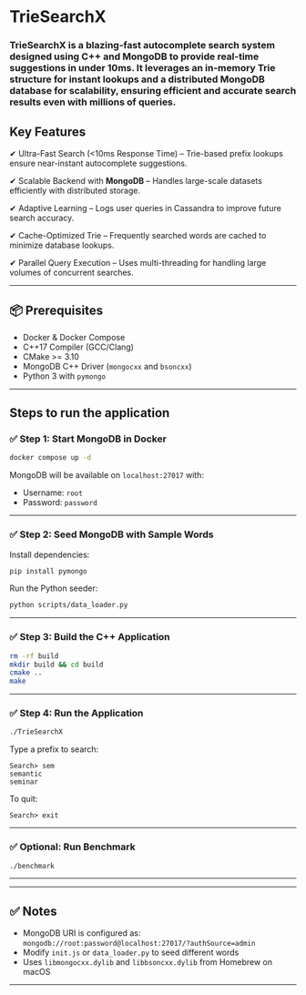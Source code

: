 # TrieSearchX


### TrieSearchX is a blazing-fast autocomplete search system designed using C++ and MongoDB to provide real-time suggestions in under 10ms. It leverages an in-memory Trie structure for instant lookups and a distributed MongoDB database for scalability, ensuring efficient and accurate search results even with millions of queries.

##  Key Features

✔ Ultra-Fast Search (<10ms Response Time) – Trie-based prefix lookups ensure near-instant autocomplete suggestions.

✔ Scalable Backend with **MongoDB** – Handles large-scale datasets efficiently with distributed storage.

✔ Adaptive Learning – Logs user queries in Cassandra to improve future search accuracy.

✔ Cache-Optimized Trie – Frequently searched words are cached to minimize database lookups.

✔ Parallel Query Execution – Uses multi-threading for handling large volumes of concurrent searches.

---

## 📦 Prerequisites

- Docker & Docker Compose
- C++17 Compiler (GCC/Clang)
- CMake >= 3.10
- MongoDB C++ Driver (`mongocxx` and `bsoncxx`)
- Python 3 with `pymongo`

---

## Steps to run the application

### ✅ Step 1: Start MongoDB in Docker

```bash
docker compose up -d
```

MongoDB will be available on `localhost:27017` with:
- Username: `root`
- Password: `password`

---

### ✅ Step 2: Seed MongoDB with Sample Words

Install dependencies:
```bash
pip install pymongo
```

Run the Python seeder:
```bash
python scripts/data_loader.py
```

---

### ✅ Step 3: Build the C++ Application

```bash
rm -rf build
mkdir build && cd build
cmake ..
make
```

---

### ✅ Step 4: Run the Application

```bash
./TrieSearchX
```

Type a prefix to search:
```
Search> sem
semantic
seminar
```

To quit:
```
Search> exit
```

---

### ✅ Optional: Run Benchmark

```bash
./benchmark
```

---

---

## ✅ Notes

- MongoDB URI is configured as: `mongodb://root:password@localhost:27017/?authSource=admin`
- Modify `init.js` or `data_loader.py` to seed different words
- Uses `libmongocxx.dylib` and `libbsoncxx.dylib` from Homebrew on macOS

---



